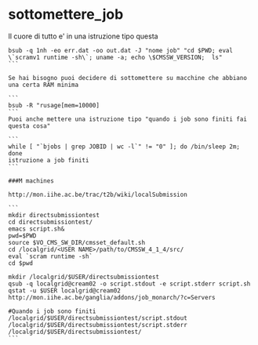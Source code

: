 # sottomettere_job

Il cuore di tutto e' in una istruzione tipo questa

````
bsub -q 1nh -eo err.dat -oo out.dat -J "nome job" "cd $PWD; eval \`scramv1 runtime -sh\`; uname -a; echo \$CMSSW_VERSION;  ls"
```

Se hai bisogno puoi decidere di sottomettere su macchine che abbiano una certa RAM minima 

```
bsub -R "rusage[mem=10000]
```
Puoi anche mettere una istruzione tipo "quando i job sono finiti fai questa cosa"

```
while [ "`bjobs | grep JOBID | wc -l`" != "0" ]; do /bin/sleep 2m; done
istruzione a job finiti
```

###M machines

http://mon.iihe.ac.be/trac/t2b/wiki/localSubmission

```
mkdir directsubmissiontest
cd directsubmissiontest/
emacs script.sh&
pwd=$PWD
source $VO_CMS_SW_DIR/cmsset_default.sh
cd /localgrid/<USER NAME>/path/to/CMSSW_4_1_4/src/
eval `scram runtime -sh`              
cd $pwd

mkdir /localgrid/$USER/directsubmissiontest
qsub -q localgrid@cream02 -o script.stdout -e script.stderr script.sh
qstat -u $USER localgrid@cream02
http://mon.iihe.ac.be/ganglia/addons/job_monarch/?c=Servers

#Quando i job sono finiti
/localgrid/$USER/directsubmissiontest/script.stdout
/localgrid/$USER/directsubmissiontest/script.stderr
/localgrid/$USER/directsubmissiontest/
```


